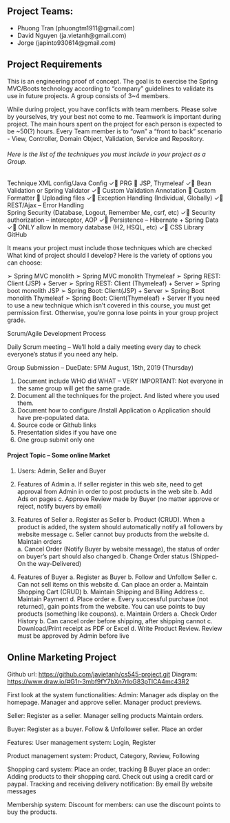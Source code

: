 ## Project Teams:
<ul>
    <li>Phuong Tran (phuongtm1911@gmail.com)</li>
    <li>David Nguyen (ja.vietanh@gmail.com)</li>
    <li>Jorge (japinto930614@gmail.com)</li>    
</ul>

## Project Requirements
 
This is an engineering proof of concept. The goal is to exercise the Spring MVC/Boots technology according to “company” guidelines to validate its use in future projects. 
A group consists of 3~4 members. 
 
While during project, you have conflicts with team members. Please solve by yourselves, try your best not come to me. Teamwork is important during project. 
The main hours spent on the project for each person is expected to be ~50(?) hours. Every Team member is to “own” a “front to back” scenario - View, Controller, Domain Object, Validation, Service and Repository.

###### Here is the list of the techniques you must include in your project as a Group.

Technique 
XML config/Java Config 	✓
PRG 	
JSP, Thymeleaf 	✓
Bean Validation or Spring Validator 	✓
Custom Validation Annotation 	
Custom Formatter 	
Uploading files 	✓
Exception Handling (Individual, Globally) 	✓
REST/Ajax – Error Handling 	 
Spring Security (Database, Logout, Remember Me, csrf, etc) 	✓
Security authorization – interceptor, AOP 	✓
Persistence – Hibernate + Spring Data 	✓
ONLY allow In memory database (H2, HSQL, etc) 	✓
CSS Library 	 
GitHub

It means your project must include those techniques which are checked 
What kind of project should I develop? Here is the variety of options you can choose: 
 
➢	Spring MVC monolith 
➢	Spring MVC monolith Thymeleaf 
➢	Spring REST: Client (JSP) + Server 
➢	Spring REST: Client (Thymeleaf) + Server 
➢	Spring boot monolith JSP 
➢	Spring Boot: Client(JSP) + Server 
➢	Spring Boot monolith Thymeleaf 
➢	Spring Boot: Client(Thymeleaf) + Server 
If you need to use a new technique which isn’t covered in this course, you must get permission first. Otherwise, you’re gonna lose points in your group project grade. 
 
 
Scrum/Agile Development Process 
 
Daily Scrum meeting – We’ll hold a daily meeting every day to check everyone’s status if you need any help. 
 
Group Submission – DueDate: 5PM August, 15th, 2019 (Thursday) 
1.	Document include WHO did WHAT – VERY IMPORTANT: Not everyone in the same group will get the same grade. 
2.	Document all the techniques for the project. And listed where you used them. 
3.	Document how to configure /Install Application o Application should have pre-populated data. 
4.	Source code or Github links 
5.	Presentation slides if you have one 
6.	One group submit only one 
 
 
#### Project Topic – Some online Market
 
1.	Users: Admin, Seller and Buyer 
2.	Features of Admin 
a.	If seller register in this web site, need to get approval from Admin in order to post products in the web site 
b.	Add Ads on pages 
c.	Approve Review made by Buyer (no matter approve or reject, notify buyers by email) 
 
3.	Features of Seller 
a.	Register as Seller 
b.	Product (CRUD). When a product is added, the system should automatically notify all followers by website message 
c.	Seller cannot buy products from the website 
d.	Maintain orders  
a.	Cancel Order (Notify Buyer by website message), the status of order on buyer’s part should also changed 
b.	Change Order status (Shipped-On the way-Delivered) 
 
4.	Features of Buyer 
a.	Register as Buyer 
b.	Follow and Unfollow Seller 
c.	Can not sell items on this website 
d.	Can place an order 
a.	Maintain Shopping Cart (CRUD) 
b.	Maintain Shipping and Billing Address 
c.	Maintain Payment 
d.	Place order 
e.	Every successful purchase (not returned), gain points from the website. You can use points to buy products (something like coupons). 
e.	Maintain Orders 
a.	Check Order History 
b.	Can cancel order before shipping, after shipping cannot 
c.	Download/Print receipt as PDF or Excel 
d.	Write Product Review. Review must be approved by Admin before live 
 	 
## Online Marketing Project


Github url: https://github.com/javietanh/cs545-project.git 
Diagram: https://www.draw.io/#G1r-3mbf9fY7bXn7rIoG83pTlCA4mc43R2

First look at the system functionalities:
Admin:
Manager ads display on the homepage.
Manager and approve seller.
Manager product previews.

Seller:
Register as a seller.
Manager selling products
Maintain orders.

Buyer:
Register as a buyer.
Follow & Unfollower seller.
Place an order

Features:
User management system:
Login, Register

Product management system: 
Product, Category, Review, Following

Shopping card system:
Place an order, tracking 
  B   Buyer place an order: 
Adding products to their shopping card.
Check out using a credit card or paypal.
Tracking and receiving delivery notification:
By email
By website messages

Membership system:
Discount for members: can use the discount points to buy the products.
